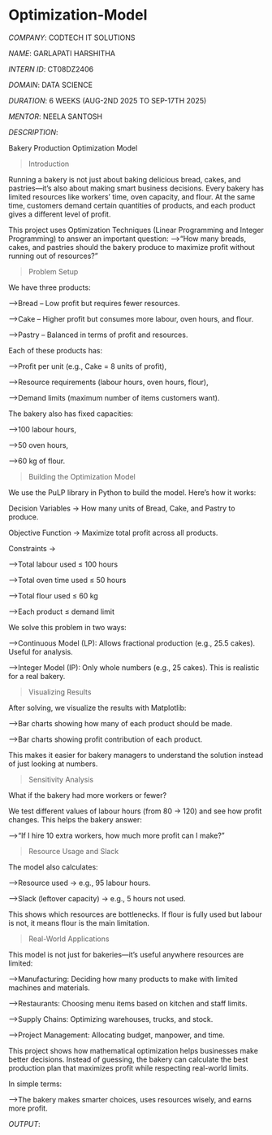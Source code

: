 # Optimization-Model

*COMPANY*: CODTECH IT SOLUTIONS

*NAME*: GARLAPATI HARSHITHA

*INTERN ID*: CT08DZ2406

*DOMAIN*: DATA SCIENCE

*DURATION*: 6 WEEKS (AUG-2ND 2025 TO SEP-17TH 2025)

*MENTOR*: NEELA SANTOSH

*DESCRIPTION*: 

Bakery Production Optimization Model

>Introduction

Running a bakery is not just about baking delicious bread, cakes, and pastries—it’s also about making smart business decisions. Every bakery has limited resources like workers’ time, oven capacity, and flour. At the same time, customers demand certain quantities of products, and each product gives a different level of profit.

This project uses Optimization Techniques (Linear Programming and Integer Programming) to answer an important question:
-->“How many breads, cakes, and pastries should the bakery produce to maximize profit without running out of resources?”


>Problem Setup

We have three products:

-->Bread – Low profit but requires fewer resources.

-->Cake – Higher profit but consumes more labour, oven hours, and flour.

-->Pastry – Balanced in terms of profit and resources.

Each of these products has:

-->Profit per unit (e.g., Cake = 8 units of profit),

-->Resource requirements (labour hours, oven hours, flour),

-->Demand limits (maximum number of items customers want).

The bakery also has fixed capacities:

-->100 labour hours,

-->50 oven hours,

-->60 kg of flour.


>Building the Optimization Model

We use the PuLP library in Python to build the model. Here’s how it works:

Decision Variables → How many units of Bread, Cake, and Pastry to produce.

Objective Function → Maximize total profit across all products.


Constraints →

-->Total labour used ≤ 100 hours

-->Total oven time used ≤ 50 hours

-->Total flour used ≤ 60 kg

-->Each product ≤ demand limit

We solve this problem in two ways:

-->Continuous Model (LP): Allows fractional production (e.g., 25.5 cakes). Useful for analysis.

-->Integer Model (IP): Only whole numbers (e.g., 25 cakes). This is realistic for a real bakery.


>Visualizing Results

After solving, we visualize the results with Matplotlib:

-->Bar charts showing how many of each product should be made.

-->Bar charts showing profit contribution of each product.

This makes it easier for bakery managers to understand the solution instead of just looking at numbers.


>Sensitivity Analysis

What if the bakery had more workers or fewer?

We test different values of labour hours (from 80 → 120) and see how profit changes. This helps the bakery answer:

-->“If I hire 10 extra workers, how much more profit can I make?”


>Resource Usage and Slack

The model also calculates:

-->Resource used → e.g., 95 labour hours.

-->Slack (leftover capacity) → e.g., 5 hours not used.

This shows which resources are bottlenecks. If flour is fully used but labour is not, it means flour is the main limitation.


>Real-World Applications

This model is not just for bakeries—it’s useful anywhere resources are limited:

-->Manufacturing: Deciding how many products to make with limited machines and materials.

-->Restaurants: Choosing menu items based on kitchen and staff limits.

-->Supply Chains: Optimizing warehouses, trucks, and stock.

-->Project Management: Allocating budget, manpower, and time.


This project shows how mathematical optimization helps businesses make better decisions. Instead of guessing, the bakery can calculate the best production plan that maximizes profit while respecting real-world limits.

In simple terms:

-->The bakery makes smarter choices, uses resources wisely, and earns more profit.


*OUTPUT*:

